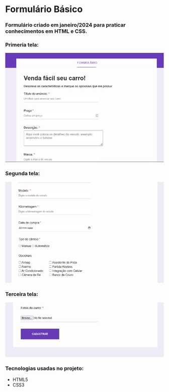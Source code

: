 # Formulário Básico 

### Formulário criado em janeiro/2024 para praticar conhecimentos em HTML e CSS.

### Primeria tela:
![Alt text](img/firstimg.png)

### Segunda tela:
![Alt text](img/secondimg.png)

### Terceira tela:
![Alt text](img/thirdimg.png)

### Tecnologias usadas no projeto:

- HTML5
- CSS3

